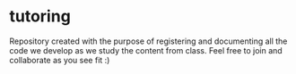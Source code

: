 # tutoring

Repository created with the purpose of registering and documenting all the code we develop as we study the content from class. Feel free to join and collaborate as you see fit :)
